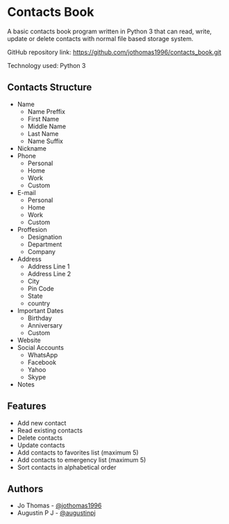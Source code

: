 # Contacts Book
A basic contacts book program written in Python 3 that can read, write, update or delete contacts with normal file based storage system.

GitHub repository link: https://github.com/jothomas1996/contacts_book.git

Technology used: Python 3

## Contacts Structure

- Name
	- Name Preffix
	- First Name
	- Middle Name
	- Last Name
	- Name Suffix
- Nickname
- Phone
	- Personal
	- Home
	- Work
	- Custom
- E-mail
	- Personal
	- Home
	- Work
	- Custom
- Proffesion
	- Designation
	- Department
	- Company
- Address
	- Address Line 1
	- Address Line 2
	- City
	- Pin Code
	- State
	- country
- Important Dates
	- Birthday
	- Anniversary 
	- Custom
- Website
- Social Accounts
	- WhatsApp
	- Facebook
	- Yahoo
	- Skype
- Notes

## Features

- Add new contact
- Read existing contacts
- Delete contacts
- Update contacts
- Add contacts to favorites list (maximum 5)
- Add contacts to emergency list (maximum 5)
- Sort contacts in alphabetical order

## Authors

- Jo Thomas - [@jothomas1996](https://github.com/jothomas1996)
- Augustin P J - [@augustinpj](https://github.com/augustinpj)
